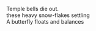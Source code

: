 Temple bells die out.    
these heavy snow-flakes settling    
A butterfly floats and balances    

